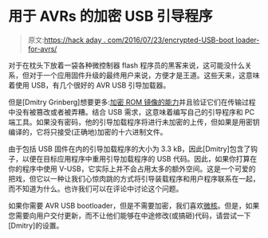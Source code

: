# 用于 AVRs 的加密 USB 引导程序

> 原文:[https://hack aday . com/2016/07/23/encrypted-USB-boot loader-for-avrs/](https://hackaday.com/2016/07/23/encrypted-usb-bootloader-for-avrs/)

对于在枕头下放着一袋各种微控制器 flash 程序员的黑客来说，这可能没什么关系，但对于一个应用固件升级的最终用户来说，方便才是王道。这些天来，这意味着使用 USB，有几个很好的 AVR USB 引导加载器。

但是[Dmitry Grinberg]想要更多:[加密 ROM 镜像的能力](http://dmitry.gr/index.php?r=05.Projects&proj=20.%20ModulaR%20BL)并且验证它们在传输过程中没有被篡改或者被弄糟。结合 USB 需求，这意味着编写自己的引导程序和 PC 端工具。如果没有密码，他的引导加载程序将进行未加密的上传，但如果是用密钥编译的，它将只接受(正确地)加密的十六进制文件。

由于包括 USB 固件在内的引导加载程序的大小为 3.3 kB，因此[Dmitry]包含了钩子，以便在目标应用程序中重用引导加载程序的 USB 代码。因此，如果你打算在你的程序中使用 V-USB，它实际上并不会占用太多的额外空间。这是一个可爱的把戏，但它以一种让我们心惊肉跳的方式将引导装载程序和用户程序联系在一起，而不知道为什么。也许我们可以在评论中讨论这个问题。

如果你需要 AVR USB bootloader，但是不需要加密，我们喜欢[微核](https://hackaday.com/2014/03/04/interrupt-free-v-usb/)。但是，如果您需要向用户交付更新，而不让他们能够在中途修改(或搞砸)代码，请尝试一下[Dmitry]的设置。